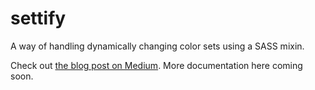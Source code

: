# settify
A way of handling dynamically changing color sets using a SASS mixin.

Check out [the blog post on Medium](https://medium.com/@pentzzsolt/handling-color-sets-with-sass-59a00f274228). More documentation here coming soon.
